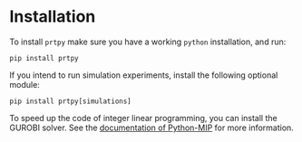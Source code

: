 # Installation

To install `prtpy` make sure you have a working `python` installation, and run:

    pip install prtpy

If you intend to run simulation experiments, install the following optional module:

    pip install prtpy[simulations]

To speed up the code of integer linear programming, you can install the GUROBI solver.
See the [documentation of Python-MIP](https://www.python-mip.com/) for more information.
